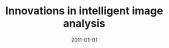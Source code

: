 ---
# Documentation: https://wowchemy.com/docs/managing-content/

title: Innovations in intelligent image analysis
subtitle: ''
summary: ''
authors:
- kwasnicka
- Lakhmi C. Jain
tags: []
categories: []
date: '2011-01-01'
lastmod: 2022-10-07T05:01:25Z
featured: false
draft: false

# Featured image
# To use, add an image named `featured.jpg/png` to your page's folder.
# Focal points: Smart, Center, TopLeft, Top, TopRight, Left, Right, BottomLeft, Bottom, BottomRight.
image:
  caption: ''
  focal_point: ''
  preview_only: false

# Projects (optional).
#   Associate this post with one or more of your projects.
#   Simply enter your project's folder or file name without extension.
#   E.g. `projects = ["internal-project"]` references `content/project/deep-learning/index.md`.
#   Otherwise, set `projects = []`.
projects: []
publishDate: '2022-10-07T05:01:24.501759Z'
publication_types:
- '5'
abstract: ''
publication: '*Springer*'
doi: 10.1007/978-3-642-17934-1
---